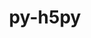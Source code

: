 ---
title: "py-h5py"
layout: cache
categories: [package, develop-2024-12-22]
meta: {"versions": ["3.12.1"], "compilers": ["gcc@=11.1.0", "gcc@=11.4.0", "gcc@=13.2.0", "gcc@=9.4.0", "oneapi@=2024.2.1"], "oss": ["ubuntu20.04", "ubuntu22.04", "ubuntu24.04"], "platforms": ["linux"], "targets": ["aarch64", "neoverse_v2", "ppc64le", "x86_64_v3"], "stacks": ["data-vis-sdk", "e4s", "e4s-neoverse-v2", "e4s-oneapi", "e4s-power", "ml-linux-aarch64-cpu", "ml-linux-aarch64-cuda", "ml-linux-x86_64-cpu", "ml-linux-x86_64-cuda", "ml-linux-x86_64-rocm", "root"], "num_specs": 24, "num_specs_by_stack": {"root": 24, "e4s-power": 2, "data-vis-sdk": 1, "e4s-neoverse-v2": 2, "e4s": 4, "e4s-oneapi": 3, "ml-linux-aarch64-cuda": 3, "ml-linux-aarch64-cpu": 3, "ml-linux-x86_64-cpu": 3, "ml-linux-x86_64-rocm": 2, "ml-linux-x86_64-cuda": 3}}
spec_details: [{"hash": "dbwhbxp4kyzulyyz3doai4ex3caneitx", "compiler": "gcc@=9.4.0", "versions": ["3.12.1"], "os": "ubuntu20.04", "platform": "linux", "target": "ppc64le", "variants": ["build_system=python_pip", "+mpi"], "stacks": ["root", "e4s-power"], "size": "-", "tarball": "https://binaries.spack.io/develop-2024-12-22/build_cache/linux-ubuntu20.04-ppc64le/gcc-9.4.0/py-h5py-3.12.1/linux-ubuntu20.04-ppc64le-gcc-9.4.0-py-h5py-3.12.1-dbwhbxp4kyzulyyz3doai4ex3caneitx.spack"}, {"hash": "c7lyhbzhikkt2ol3eusaiifpukpn7v6f", "compiler": "gcc@=9.4.0", "versions": ["3.12.1"], "os": "ubuntu20.04", "platform": "linux", "target": "ppc64le", "variants": ["build_system=python_pip", "+mpi"], "stacks": ["root", "e4s-power"], "size": "-", "tarball": "https://binaries.spack.io/develop-2024-12-22/build_cache/linux-ubuntu20.04-ppc64le/gcc-9.4.0/py-h5py-3.12.1/linux-ubuntu20.04-ppc64le-gcc-9.4.0-py-h5py-3.12.1-c7lyhbzhikkt2ol3eusaiifpukpn7v6f.spack"}, {"hash": "n2calra4pk6mzn3ulk5fllglofnrkdgc", "compiler": "gcc@=11.1.0", "versions": ["3.12.1"], "os": "ubuntu20.04", "platform": "linux", "target": "x86_64_v3", "variants": ["build_system=python_pip", "+mpi"], "stacks": ["root", "data-vis-sdk"], "size": "-", "tarball": "https://binaries.spack.io/develop-2024-12-22/build_cache/linux-ubuntu20.04-x86_64_v3/gcc-11.1.0/py-h5py-3.12.1/linux-ubuntu20.04-x86_64_v3-gcc-11.1.0-py-h5py-3.12.1-n2calra4pk6mzn3ulk5fllglofnrkdgc.spack"}, {"hash": "odg7wyqtpsekmalir6znf5vkaj2llafd", "compiler": "gcc@=11.4.0", "versions": ["3.12.1"], "os": "ubuntu22.04", "platform": "linux", "target": "neoverse_v2", "variants": ["build_system=python_pip", "+mpi"], "stacks": ["e4s-neoverse-v2", "root"], "size": "-", "tarball": "https://binaries.spack.io/develop-2024-12-22/build_cache/linux-ubuntu22.04-neoverse_v2/gcc-11.4.0/py-h5py-3.12.1/linux-ubuntu22.04-neoverse_v2-gcc-11.4.0-py-h5py-3.12.1-odg7wyqtpsekmalir6znf5vkaj2llafd.spack"}, {"hash": "6rncfvnftziexrw4uzsjquqtq5g6ro2j", "compiler": "gcc@=11.4.0", "versions": ["3.12.1"], "os": "ubuntu22.04", "platform": "linux", "target": "neoverse_v2", "variants": ["build_system=python_pip", "+mpi"], "stacks": ["e4s-neoverse-v2", "root"], "size": "-", "tarball": "https://binaries.spack.io/develop-2024-12-22/build_cache/linux-ubuntu22.04-neoverse_v2/gcc-11.4.0/py-h5py-3.12.1/linux-ubuntu22.04-neoverse_v2-gcc-11.4.0-py-h5py-3.12.1-6rncfvnftziexrw4uzsjquqtq5g6ro2j.spack"}, {"hash": "xb2fncmrnu7kinga4bgcd5plnvk46qqk", "compiler": "gcc@=11.4.0", "versions": ["3.12.1"], "os": "ubuntu22.04", "platform": "linux", "target": "x86_64_v3", "variants": ["build_system=python_pip", "+mpi"], "stacks": ["root", "e4s"], "size": "-", "tarball": "https://binaries.spack.io/develop-2024-12-22/build_cache/linux-ubuntu22.04-x86_64_v3/gcc-11.4.0/py-h5py-3.12.1/linux-ubuntu22.04-x86_64_v3-gcc-11.4.0-py-h5py-3.12.1-xb2fncmrnu7kinga4bgcd5plnvk46qqk.spack"}, {"hash": "rgfgwzitnk27pfz5tdq3552yqln5uzht", "compiler": "gcc@=11.4.0", "versions": ["3.12.1"], "os": "ubuntu22.04", "platform": "linux", "target": "x86_64_v3", "variants": ["build_system=python_pip", "+mpi"], "stacks": ["root", "e4s"], "size": "-", "tarball": "https://binaries.spack.io/develop-2024-12-22/build_cache/linux-ubuntu22.04-x86_64_v3/gcc-11.4.0/py-h5py-3.12.1/linux-ubuntu22.04-x86_64_v3-gcc-11.4.0-py-h5py-3.12.1-rgfgwzitnk27pfz5tdq3552yqln5uzht.spack"}, {"hash": "7xeq3ztcdoimgkmvolpkotjq5366wt6x", "compiler": "gcc@=11.4.0", "versions": ["3.12.1"], "os": "ubuntu22.04", "platform": "linux", "target": "x86_64_v3", "variants": ["build_system=python_pip", "+mpi"], "stacks": ["root", "e4s"], "size": "-", "tarball": "https://binaries.spack.io/develop-2024-12-22/build_cache/linux-ubuntu22.04-x86_64_v3/gcc-11.4.0/py-h5py-3.12.1/linux-ubuntu22.04-x86_64_v3-gcc-11.4.0-py-h5py-3.12.1-7xeq3ztcdoimgkmvolpkotjq5366wt6x.spack"}, {"hash": "xlvdhe7hk37fa4e4if24bnmdszli4mwq", "compiler": "gcc@=11.4.0", "versions": ["3.12.1"], "os": "ubuntu22.04", "platform": "linux", "target": "x86_64_v3", "variants": ["build_system=python_pip", "+mpi"], "stacks": ["root", "e4s"], "size": "-", "tarball": "https://binaries.spack.io/develop-2024-12-22/build_cache/linux-ubuntu22.04-x86_64_v3/gcc-11.4.0/py-h5py-3.12.1/linux-ubuntu22.04-x86_64_v3-gcc-11.4.0-py-h5py-3.12.1-xlvdhe7hk37fa4e4if24bnmdszli4mwq.spack"}, {"hash": "zw6f2ykdaulgweacdbrgkisytxbb35gr", "compiler": "oneapi@=2024.2.1", "versions": ["3.12.1"], "os": "ubuntu22.04", "platform": "linux", "target": "x86_64_v3", "variants": ["build_system=python_pip", "+mpi"], "stacks": ["e4s-oneapi", "root"], "size": "-", "tarball": "https://binaries.spack.io/develop-2024-12-22/build_cache/linux-ubuntu22.04-x86_64_v3/oneapi-2024.2.1/py-h5py-3.12.1/linux-ubuntu22.04-x86_64_v3-oneapi-2024.2.1-py-h5py-3.12.1-zw6f2ykdaulgweacdbrgkisytxbb35gr.spack"}, {"hash": "w5tjaqbzuwlgzfqz423qy26qzea4vegq", "compiler": "oneapi@=2024.2.1", "versions": ["3.12.1"], "os": "ubuntu22.04", "platform": "linux", "target": "x86_64_v3", "variants": ["build_system=python_pip", "+mpi"], "stacks": ["e4s-oneapi", "root"], "size": "-", "tarball": "https://binaries.spack.io/develop-2024-12-22/build_cache/linux-ubuntu22.04-x86_64_v3/oneapi-2024.2.1/py-h5py-3.12.1/linux-ubuntu22.04-x86_64_v3-oneapi-2024.2.1-py-h5py-3.12.1-w5tjaqbzuwlgzfqz423qy26qzea4vegq.spack"}, {"hash": "4sngphi3cw734ru3u6lc65un32d57fv5", "compiler": "oneapi@=2024.2.1", "versions": ["3.12.1"], "os": "ubuntu22.04", "platform": "linux", "target": "x86_64_v3", "variants": ["build_system=python_pip", "+mpi"], "stacks": ["e4s-oneapi", "root"], "size": "-", "tarball": "https://binaries.spack.io/develop-2024-12-22/build_cache/linux-ubuntu22.04-x86_64_v3/oneapi-2024.2.1/py-h5py-3.12.1/linux-ubuntu22.04-x86_64_v3-oneapi-2024.2.1-py-h5py-3.12.1-4sngphi3cw734ru3u6lc65un32d57fv5.spack"}, {"hash": "7hi2cigu74tsqa2nleho3v2dg6eaaaru", "compiler": "gcc@=13.2.0", "versions": ["3.12.1"], "os": "ubuntu24.04", "platform": "linux", "target": "aarch64", "variants": ["build_system=python_pip", "~mpi"], "stacks": ["ml-linux-aarch64-cuda", "root", "ml-linux-aarch64-cpu"], "size": "-", "tarball": "https://binaries.spack.io/develop-2024-12-22/build_cache/linux-ubuntu24.04-aarch64/gcc-13.2.0/py-h5py-3.12.1/linux-ubuntu24.04-aarch64-gcc-13.2.0-py-h5py-3.12.1-7hi2cigu74tsqa2nleho3v2dg6eaaaru.spack"}, {"hash": "domj7f53prk4agouxbbnc7wx6xldtffs", "compiler": "gcc@=13.2.0", "versions": ["3.12.1"], "os": "ubuntu24.04", "platform": "linux", "target": "aarch64", "variants": ["build_system=python_pip", "+mpi"], "stacks": ["root", "ml-linux-aarch64-cpu"], "size": "-", "tarball": "https://binaries.spack.io/develop-2024-12-22/build_cache/linux-ubuntu24.04-aarch64/gcc-13.2.0/py-h5py-3.12.1/linux-ubuntu24.04-aarch64-gcc-13.2.0-py-h5py-3.12.1-domj7f53prk4agouxbbnc7wx6xldtffs.spack"}, {"hash": "k2l37v4s33in3lx73uygfavmna3ltqut", "compiler": "gcc@=13.2.0", "versions": ["3.12.1"], "os": "ubuntu24.04", "platform": "linux", "target": "aarch64", "variants": ["build_system=python_pip", "+mpi"], "stacks": ["root", "ml-linux-aarch64-cuda"], "size": "-", "tarball": "https://binaries.spack.io/develop-2024-12-22/build_cache/linux-ubuntu24.04-aarch64/gcc-13.2.0/py-h5py-3.12.1/linux-ubuntu24.04-aarch64-gcc-13.2.0-py-h5py-3.12.1-k2l37v4s33in3lx73uygfavmna3ltqut.spack"}, {"hash": "qfo2blf47jnmviku5zrcjll2eljvcseh", "compiler": "gcc@=13.2.0", "versions": ["3.12.1"], "os": "ubuntu24.04", "platform": "linux", "target": "aarch64", "variants": ["build_system=python_pip", "+mpi"], "stacks": ["root", "ml-linux-aarch64-cpu"], "size": "-", "tarball": "https://binaries.spack.io/develop-2024-12-22/build_cache/linux-ubuntu24.04-aarch64/gcc-13.2.0/py-h5py-3.12.1/linux-ubuntu24.04-aarch64-gcc-13.2.0-py-h5py-3.12.1-qfo2blf47jnmviku5zrcjll2eljvcseh.spack"}, {"hash": "ujn6yalg2wnih27mnytwd5cumg4q6pdu", "compiler": "gcc@=13.2.0", "versions": ["3.12.1"], "os": "ubuntu24.04", "platform": "linux", "target": "aarch64", "variants": ["build_system=python_pip", "+mpi"], "stacks": ["root", "ml-linux-aarch64-cuda"], "size": "-", "tarball": "https://binaries.spack.io/develop-2024-12-22/build_cache/linux-ubuntu24.04-aarch64/gcc-13.2.0/py-h5py-3.12.1/linux-ubuntu24.04-aarch64-gcc-13.2.0-py-h5py-3.12.1-ujn6yalg2wnih27mnytwd5cumg4q6pdu.spack"}, {"hash": "6344sxhtmsupohouscxdkl2l7asqh3cg", "compiler": "gcc@=13.2.0", "versions": ["3.12.1"], "os": "ubuntu24.04", "platform": "linux", "target": "x86_64_v3", "variants": ["build_system=python_pip", "+mpi"], "stacks": ["root", "ml-linux-x86_64-cpu"], "size": "-", "tarball": "https://binaries.spack.io/develop-2024-12-22/build_cache/linux-ubuntu24.04-x86_64_v3/gcc-13.2.0/py-h5py-3.12.1/linux-ubuntu24.04-x86_64_v3-gcc-13.2.0-py-h5py-3.12.1-6344sxhtmsupohouscxdkl2l7asqh3cg.spack"}, {"hash": "6f3wodigv4gehvefxwdxgoge4ik4mrnn", "compiler": "gcc@=13.2.0", "versions": ["3.12.1"], "os": "ubuntu24.04", "platform": "linux", "target": "x86_64_v3", "variants": ["build_system=python_pip", "~mpi"], "stacks": ["ml-linux-x86_64-rocm", "root"], "size": "-", "tarball": "https://binaries.spack.io/develop-2024-12-22/build_cache/linux-ubuntu24.04-x86_64_v3/gcc-13.2.0/py-h5py-3.12.1/linux-ubuntu24.04-x86_64_v3-gcc-13.2.0-py-h5py-3.12.1-6f3wodigv4gehvefxwdxgoge4ik4mrnn.spack"}, {"hash": "haiyceoy4hnkgccrgrn4kdcykha5u7rt", "compiler": "gcc@=13.2.0", "versions": ["3.12.1"], "os": "ubuntu24.04", "platform": "linux", "target": "x86_64_v3", "variants": ["build_system=python_pip", "~mpi"], "stacks": ["ml-linux-x86_64-cuda", "root", "ml-linux-x86_64-cpu"], "size": "-", "tarball": "https://binaries.spack.io/develop-2024-12-22/build_cache/linux-ubuntu24.04-x86_64_v3/gcc-13.2.0/py-h5py-3.12.1/linux-ubuntu24.04-x86_64_v3-gcc-13.2.0-py-h5py-3.12.1-haiyceoy4hnkgccrgrn4kdcykha5u7rt.spack"}, {"hash": "m2liw55i5c2mzk2x47m2z5s6v6c5l2na", "compiler": "gcc@=13.2.0", "versions": ["3.12.1"], "os": "ubuntu24.04", "platform": "linux", "target": "x86_64_v3", "variants": ["build_system=python_pip", "+mpi"], "stacks": ["ml-linux-x86_64-cuda", "root"], "size": "-", "tarball": "https://binaries.spack.io/develop-2024-12-22/build_cache/linux-ubuntu24.04-x86_64_v3/gcc-13.2.0/py-h5py-3.12.1/linux-ubuntu24.04-x86_64_v3-gcc-13.2.0-py-h5py-3.12.1-m2liw55i5c2mzk2x47m2z5s6v6c5l2na.spack"}, {"hash": "nwfaybcrprg4bx3gb74fey7wgcbeoeow", "compiler": "gcc@=13.2.0", "versions": ["3.12.1"], "os": "ubuntu24.04", "platform": "linux", "target": "x86_64_v3", "variants": ["build_system=python_pip", "~mpi"], "stacks": ["ml-linux-x86_64-rocm", "root"], "size": "-", "tarball": "https://binaries.spack.io/develop-2024-12-22/build_cache/linux-ubuntu24.04-x86_64_v3/gcc-13.2.0/py-h5py-3.12.1/linux-ubuntu24.04-x86_64_v3-gcc-13.2.0-py-h5py-3.12.1-nwfaybcrprg4bx3gb74fey7wgcbeoeow.spack"}, {"hash": "xn5jbppm6xxsshn3y25shi5lmvph63bp", "compiler": "gcc@=13.2.0", "versions": ["3.12.1"], "os": "ubuntu24.04", "platform": "linux", "target": "x86_64_v3", "variants": ["build_system=python_pip", "+mpi"], "stacks": ["ml-linux-x86_64-cuda", "root"], "size": "-", "tarball": "https://binaries.spack.io/develop-2024-12-22/build_cache/linux-ubuntu24.04-x86_64_v3/gcc-13.2.0/py-h5py-3.12.1/linux-ubuntu24.04-x86_64_v3-gcc-13.2.0-py-h5py-3.12.1-xn5jbppm6xxsshn3y25shi5lmvph63bp.spack"}, {"hash": "yd3tyowmsilvewrhot7466glqgjayw3f", "compiler": "gcc@=13.2.0", "versions": ["3.12.1"], "os": "ubuntu24.04", "platform": "linux", "target": "x86_64_v3", "variants": ["build_system=python_pip", "+mpi"], "stacks": ["root", "ml-linux-x86_64-cpu"], "size": "-", "tarball": "https://binaries.spack.io/develop-2024-12-22/build_cache/linux-ubuntu24.04-x86_64_v3/gcc-13.2.0/py-h5py-3.12.1/linux-ubuntu24.04-x86_64_v3-gcc-13.2.0-py-h5py-3.12.1-yd3tyowmsilvewrhot7466glqgjayw3f.spack"}]
---